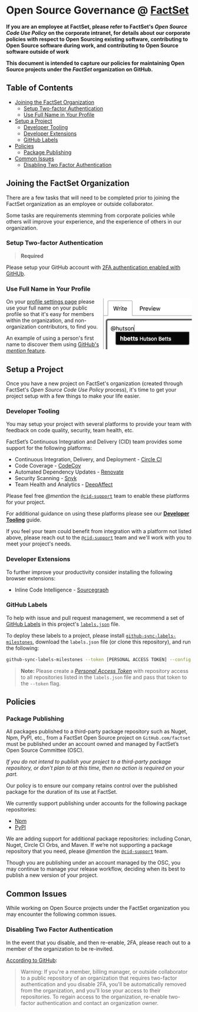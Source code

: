 # Open Source Governance @ [FactSet](https://factset.com/)

**If you are an employee at FactSet, please refer to FactSet's _Open Source Code Use Policy_ on the corporate intranet, for details about our corporate policies with respect to Open Sourcing existing software, contributing to Open Source software during work, and contributing to Open Source software outside of work**

**This document is intended to capture our policies for maintaining Open Source projects under the _FactSet_ organization on GitHub.**

<!-- START doctoc generated TOC please keep comment here to allow auto update -->
<!-- DON'T EDIT THIS SECTION, INSTEAD RE-RUN doctoc TO UPDATE -->
## Table of Contents

- [Joining the FactSet Organization](#joining-the-factset-organization)
  - [Setup Two-factor Authentication](#setup-two-factor-authentication)
  - [Use Full Name in Your Profile](#use-full-name-in-your-profile)
- [Setup a Project](#setup-a-project)
  - [Developer Tooling](#developer-tooling)
  - [Developer Extensions](#developer-extensions)
  - [GitHub Labels](#github-labels)
- [Policies](#policies)
  - [Package Publishing](#package-publishing)
- [Common Issues](#common-issues)
  - [Disabling Two Factor Authentication](#disabling-two-factor-authentication)

<!-- END doctoc generated TOC please keep comment here to allow auto update -->

## Joining the FactSet Organization

There are a few tasks that will need to be completed prior to joining the FactSet organization as an employee or outside collaborator.

Some tasks are requirements stemming from corporate policies while others will improve your experience, and the experience of others in our organization.

### Setup Two-factor Authentication

> **Required**

Please setup your GitHub account with [2FA authentication enabled with GitHUb](https://help.github.com/articles/securing-your-account-with-two-factor-authentication-2fa/).

### Use Full Name in Your Profile

<img align="right" alt="Mentioning an organization member." src="/images/mention.png">

On your [profile settings page](https://github.com/settings/profile) please use your full name on your public profile so that it's easy for members within the organization, and non-organization contributors, to find you.

An example of using a person's first name to discover them using [GitHub's _mention_ feature](https://blog.github.com/2011-03-23-mention-somebody-they-re-notified/).

## Setup a Project

Once you have a new project on FactSet's organization (created through FactSet's _Open Source Code Use Policy_ process), it's time to get your project setup with a few things to make your life easier.

### Developer Tooling

You may setup your project with several platforms to provide your team with feedback on code quality, security, team health, etc.

FactSet’s Continuous Integration and Delivery (CID) team provides some support for the following platforms:

- Continuous Integration, Delivery, and Deployment - [Circle CI](https://github.com/marketplace/circleci)
- Code Coverage - [CodeCov](https://github.com/marketplace/codecov)
- Automated Dependency Updates - [Renovate](https://github.com/marketplace/renovate)
- Security Scanning - [Snyk](https://github.com/marketplace/snyk)
- Team Health and Analytics - [DeepAffect](https://github.com/marketplace/deepaffects)

Please feel free _@mention_ the [`@cid-support`](https://github.com/orgs/factset/teams/cid-support/members) team to enable these platforms for your project.

For additional guidance on using these platforms please see our [**Developer Tooling**](./developer-tooling.md) guide.

If you feel your team could benefit from integration with a platform not listed above, please reach out to the [`@cid-support`](https://github.com/orgs/factset/teams/cid-support/members) team and we'll work with you to meet your project's needs.

### Developer Extensions

To further improve your productivity consider installing the following browser extensions:

- Inline Code Intelligence - [Sourcegraph](https://about.sourcegraph.com/)

### GitHub Labels

To help with issue and pull request management, we recommend a set of [GitHub Labels](https://help.github.com/articles/about-labels/) in this project's [`labels.json`](./labels.json) file.

To deploy these labels to a project, please install [`github-sync-labels-milestones`](https://www.npmjs.com/package/github-sync-labels-milestones), download the `labels.json` file (or clone this repository), and run the following:

```bash
github-sync-labels-milestones --token [PERSONAL ACCESS TOKEN] --config labels.json
```

> **Note:** Please create a [_Personal Access Token_](https://help.github.com/articles/creating-a-personal-access-token-for-the-command-line/) with repository access to all repositories listed in the `labels.json` file and pass that token to the `--token` flag.

## Policies

### Package Publishing

All packages published to a third-party package repository such as Nuget, Npm, PyPI, etc., from a FactSet Open Source project on `GitHub.com/factset` must be published under an account owned and managed by FactSet’s Open Source Committee (OSC).

_If you do not intend to publish your project to a third-party package repository, or don't plan to at this time, then no action is required on your part._

Our policy is to ensure our company retains control over the published package for the duration of its use at FactSet.

We currently support publishing under accounts for the following package repositories:

- [Npm](https://www.npmjs.com/~fds)
- [PyPI](https://pypi.org/user/factset/)

We are adding support for additional package repositories: including Conan, Nuget, Circle CI Orbs, and Maven. If we’re not supporting a package repository that you need, please _@mention_ the [`@cid-support`](https://github.com/orgs/factset/teams/cid-support) team.

Though you are publishing under an account managed by the OSC, you may continue to manage your release workflow, deciding when its best to publish a new version of your project.

## Common Issues

While working on Open Source projects under the FactSet organization you may encounter the following common issues.

### Disabling Two Factor Authentication

In the event that you disable, and then re-enable, 2FA, please reach out to a member of the organization to be re-invited.

[According to GitHub](https://help.github.com/articles/disabling-two-factor-authentication-for-your-personal-account/):

> Warning: If you're a member, billing manager, or outside collaborator to a public repository of an organization that requires two-factor authentication and you disable 2FA, you'll be automatically removed from the organization, and you'll lose your access to their repositories. To regain access to the organization, re-enable two-factor authentication and contact an organization owner.

